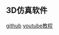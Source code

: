 ## 3D仿真软件
[github](https://github.com/microsoft/AirSim)
[youtube教程](https://www.youtube.com/watch?v=y09VbdQWvQY)
